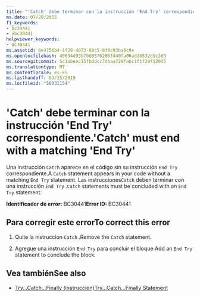 ```yaml
---
title: "'Catch' debe terminar con la instrucción 'End Try' correspondiente."
ms.date: 07/20/2015
f1_keywords:
- bc30441
- vbc30441
helpviewer_keywords:
- BC30441
ms.assetid: 0e4756b4-1f29-4073-88c5-8f8c93ba6c9e
ms.openlocfilehash: 49694d93b7960576286fd40fa00add0532d9c365
ms.sourcegitcommit: 5c1abeec15fbddcc7dbaa729fabc1f1f29f12045
ms.translationtype: MT
ms.contentlocale: es-ES
ms.lasthandoff: 03/15/2019
ms.locfileid: "58031154"
---
```

# <a name="catch-must-end-with-a-matching-end-try"></a><span data-ttu-id="c5211-102">'Catch' debe terminar con la instrucción 'End Try' correspondiente.</span><span class="sxs-lookup"><span data-stu-id="c5211-102">'Catch' must end with a matching 'End Try'</span></span>
<span data-ttu-id="c5211-103">Una instrucción `Catch` aparece en el código sin su instrucción `End Try` correspondiente.</span><span class="sxs-lookup"><span data-stu-id="c5211-103">A `Catch` statement appears in your code without a matching `End Try` statement.</span></span> <span data-ttu-id="c5211-104">Las instrucciones`Catch` deben terminar con una instrucción `End Try` .</span><span class="sxs-lookup"><span data-stu-id="c5211-104">`Catch` statements must be concluded with an `End Try` statement.</span></span>  
  
 <span data-ttu-id="c5211-105">**Identificador de error:** BC30441</span><span class="sxs-lookup"><span data-stu-id="c5211-105">**Error ID:** BC30441</span></span>  
  
## <a name="to-correct-this-error"></a><span data-ttu-id="c5211-106">Para corregir este error</span><span class="sxs-lookup"><span data-stu-id="c5211-106">To correct this error</span></span>  
  
1.  <span data-ttu-id="c5211-107">Quite la instrucción `Catch` .</span><span class="sxs-lookup"><span data-stu-id="c5211-107">Remove the `Catch` statement.</span></span>  
  
2.  <span data-ttu-id="c5211-108">Agregue una instrucción `End Try` para concluir el bloque.</span><span class="sxs-lookup"><span data-stu-id="c5211-108">Add an `End Try` statement to conclude the block.</span></span>  
  
## <a name="see-also"></a><span data-ttu-id="c5211-109">Vea también</span><span class="sxs-lookup"><span data-stu-id="c5211-109">See also</span></span>

- [<span data-ttu-id="c5211-110">Try...Catch...Finally (instrucción)</span><span class="sxs-lookup"><span data-stu-id="c5211-110">Try...Catch...Finally Statement</span></span>](../../visual-basic/language-reference/statements/try-catch-finally-statement.md)

